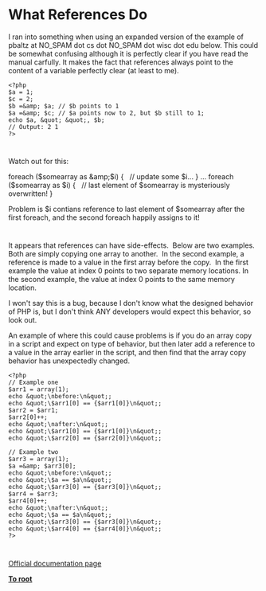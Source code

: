 # What References Do





I ran into something when using an expanded version of the example of pbaltz at NO_SPAM dot cs dot NO_SPAM dot wisc dot edu below.
This could be somewhat confusing although it is perfectly clear if you have read the manual carfully. It makes the fact that references always point to the content of a variable perfectly clear (at least to me).



```
<?php
$a = 1;
$c = 2;
$b =&amp; $a; // $b points to 1
$a =&amp; $c; // $a points now to 2, but $b still to 1;
echo $a, &quot; &quot;, $b;
// Output: 2 1
?>
```



  

#



Watch out for this:

foreach ($somearray as &amp;$i) {
&#xA0; // update some $i...
}
...
foreach ($somearray as $i) {
&#xA0; // last element of $somearray is mysteriously overwritten!
}

Problem is $i contians reference to last element of $somearray after the first foreach, and the second foreach happily assigns to it!

  

#



It appears that references can have side-effects.&#xA0; Below are two examples.&#xA0; Both are simply copying one array to another.&#xA0; In the second example, a reference is made to a value in the first array before the copy.&#xA0; In the first example the value at index 0 points to two separate memory locations. In the second example, the value at index 0 points to the same memory location. 

I won&apos;t say this is a bug, because I don&apos;t know what the designed behavior of PHP is, but I don&apos;t think ANY developers would expect this behavior, so look out.

An example of where this could cause problems is if you do an array copy in a script and expect on type of behavior, but then later add a reference to a value in the array earlier in the script, and then find that the array copy behavior has unexpectedly changed.



```
<?php
// Example one
$arr1 = array(1);
echo &quot;\nbefore:\n&quot;;
echo &quot;\$arr1[0] == {$arr1[0]}\n&quot;;
$arr2 = $arr1;
$arr2[0]++;
echo &quot;\nafter:\n&quot;;
echo &quot;\$arr1[0] == {$arr1[0]}\n&quot;;
echo &quot;\$arr2[0] == {$arr2[0]}\n&quot;;

// Example two
$arr3 = array(1);
$a =&amp; $arr3[0];
echo &quot;\nbefore:\n&quot;;
echo &quot;\$a == $a\n&quot;;
echo &quot;\$arr3[0] == {$arr3[0]}\n&quot;;
$arr4 = $arr3;
$arr4[0]++;
echo &quot;\nafter:\n&quot;;
echo &quot;\$a == $a\n&quot;;
echo &quot;\$arr3[0] == {$arr3[0]}\n&quot;;
echo &quot;\$arr4[0] == {$arr4[0]}\n&quot;;
?>
```



  

#

[Official documentation page](https://www.php.net/manual/en/language.references.whatdo.php)

**[To root](/README.md)**
